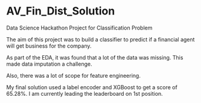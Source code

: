 # AV_Fin_Dist_Solution
Data Science Hackathon Project for Classification Problem

The aim of this project was to build a classifier to predict if a financial agent will get business for the company.

As part of the EDA, it was found that a lot of the data was missing. This made data imputation a challenge. 

Also, there was a lot of scope for feature engineering.

My final solution used a label encoder and XGBoost to get a score of 65.28%. I am currently leading the leaderboard on 1st position.
